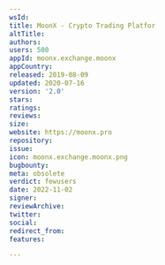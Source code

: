 ```yaml
---
wsId: 
title: MoonX - Crypto Trading Platfor
altTitle: 
authors: 
users: 500
appId: moonx.exchange.moonx
appCountry: 
released: 2019-08-09
updated: 2020-07-16
version: '2.0'
stars: 
ratings: 
reviews: 
size: 
website: https://moonx.pro
repository: 
issue: 
icon: moonx.exchange.moonx.png
bugbounty: 
meta: obsolete
verdict: fewusers
date: 2022-11-02
signer: 
reviewArchive: 
twitter: 
social: 
redirect_from: 
features: 

---
```


